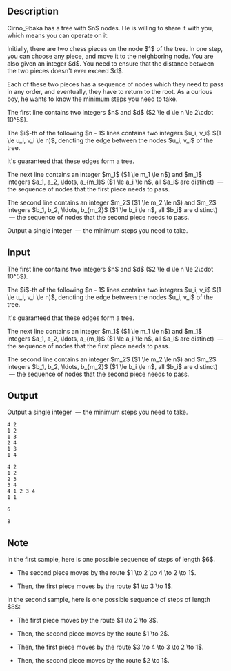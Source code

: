 ## Description

<div><p>Cirno_9baka has a tree with $n$ nodes. He is willing to share it with you, which means you can operate on it.</p><p>Initially, there are two chess pieces on the node $1$ of the tree. In one step, you can choose any piece, and move it to the neighboring node. You are also given an integer $d$. You need to ensure that the distance between the two pieces doesn't <span class="tex-font-style-bf">ever</span> exceed $d$.</p><p>Each of these two pieces has a sequence of nodes which they need to pass <span class="tex-font-style-bf">in any order</span>, and eventually, they have to return to the root. As a curious boy, he wants to know the minimum steps you need to take.</p></div><div class="input-specification"><p>The first line contains two integers $n$ and $d$ ($2 \le d \le n \le 2\cdot 10^5$).</p><p>The $i$-th of the following $n - 1$ lines contains two integers $u_i, v_i$ $(1 \le u_i, v_i \le n)$, denoting the edge between the nodes $u_i, v_i$ of the tree.</p><p>It's guaranteed that these edges form a tree.</p><p>The next line contains an integer $m_1$ ($1 \le m_1 \le n$) and $m_1$ integers $a_1, a_2, \ldots, a_{m_1}$ ($1 \le a_i \le n$, all $a_i$ are distinct) &nbsp;— the sequence of nodes that the first piece needs to pass.</p><p>The second line contains an integer $m_2$ ($1 \le m_2 \le n$) and $m_2$ integers $b_1, b_2, \ldots, b_{m_2}$ ($1 \le b_i \le n$, all $b_i$ are distinct) &nbsp;— the sequence of nodes that the second piece needs to pass.</p></div><div class="output-specification"><p>Output a single integer &nbsp;— the minimum steps you need to take.</p></div>

## Input

<p>The first line contains two integers $n$ and $d$ ($2 \le d \le n \le 2\cdot 10^5$).</p><p>The $i$-th of the following $n - 1$ lines contains two integers $u_i, v_i$ $(1 \le u_i, v_i \le n)$, denoting the edge between the nodes $u_i, v_i$ of the tree.</p><p>It's guaranteed that these edges form a tree.</p><p>The next line contains an integer $m_1$ ($1 \le m_1 \le n$) and $m_1$ integers $a_1, a_2, \ldots, a_{m_1}$ ($1 \le a_i \le n$, all $a_i$ are distinct) &nbsp;— the sequence of nodes that the first piece needs to pass.</p><p>The second line contains an integer $m_2$ ($1 \le m_2 \le n$) and $m_2$ integers $b_1, b_2, \ldots, b_{m_2}$ ($1 \le b_i \le n$, all $b_i$ are distinct) &nbsp;— the sequence of nodes that the second piece needs to pass.</p>

## Output

<p>Output a single integer &nbsp;— the minimum steps you need to take.</p>





```input1
4 2
1 2
1 3
2 4
1 3
1 4
```




```input2
4 2
1 2
2 3
3 4
4 1 2 3 4
1 1
```




```output1
6
```




```output2
8
```



## Note

<p>In the first sample, here is one possible sequence of steps of length $6$. </p><ul><li><p>The second piece moves by the route $1 \to 2 \to 4 \to 2 \to 1$.</p></li><li><p>Then, the first piece moves by the route $1 \to 3 \to 1$.</p></li></ul><p>In the second sample, here is one possible sequence of steps of length $8$:</p><ul><li><p>The first piece moves by the route $1 \to 2 \to 3$.</p></li><li><p>Then, the second piece moves by the route $1 \to 2$.</p></li><li><p>Then, the first piece moves by the route $3 \to 4 \to 3 \to 2 \to 1$.</p></li><li><p>Then, the second piece moves by the route $2 \to 1$.</p></li></ul>
